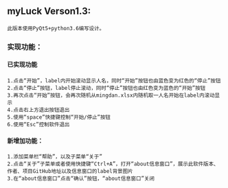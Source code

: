 ## myLuck Verson1.3:
    此版本使用PyQt5+python3.6编写设计。
    
   ### 实现功能：
   #### 已实现功能
    1.点击“开始”，label内开始滚动显示人名，同时“开始”按钮也由蓝色变为红色的“停止”按钮
    2.点击“停止”按钮，label停止滚动，同时“停止”按钮也由红色变为蓝色的“开始”按钮
    3.再次点击“开始”按钮，会再次随机从mingdan.xlsx内随机取一人名开始在label内滚动显示
    4.点击右上方退出按钮退出
    5.使用“space”快捷键控制“开始/停止”按钮
    6.使用“Esc”控制软件退出
   #### 新增加功能：
    1.添加菜单栏“帮助”，以及子菜单“关于”
    2.点击“关于”子菜单或者使用快捷键“Ctrl+A”，打开“about信息窗口”，展示此软件版本、作者、项目GitHub地址以及信息窗口的label背景图片
    3.在“about信息窗口”点击“确认”按钮，“about信息窗口”关闭

